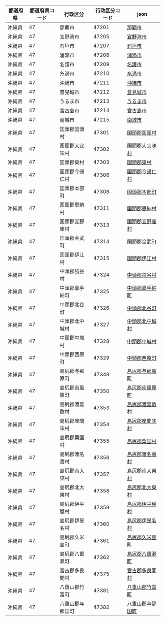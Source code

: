 |  都道府県  | 都道府県コード | 行政区分 | 行政区分コード | json |
|-----------|--------------|--------- |--------------|------|
| 沖縄県 | 47 | 那覇市 | 47201 | [那覇市](/topojson/47/47201.topojson) |
| 沖縄県 | 47 | 宜野湾市 | 47205 | [宜野湾市](/topojson/47/47205.topojson) |
| 沖縄県 | 47 | 石垣市 | 47207 | [石垣市](/topojson/47/47207.topojson) |
| 沖縄県 | 47 | 浦添市 | 47208 | [浦添市](/topojson/47/47208.topojson) |
| 沖縄県 | 47 | 名護市 | 47209 | [名護市](/topojson/47/47209.topojson) |
| 沖縄県 | 47 | 糸満市 | 47210 | [糸満市](/topojson/47/47210.topojson) |
| 沖縄県 | 47 | 沖縄市 | 47211 | [沖縄市](/topojson/47/47211.topojson) |
| 沖縄県 | 47 | 豊見城市 | 47212 | [豊見城市](/topojson/47/47212.topojson) |
| 沖縄県 | 47 | うるま市 | 47213 | [うるま市](/topojson/47/47213.topojson) |
| 沖縄県 | 47 | 宮古島市 | 47214 | [宮古島市](/topojson/47/47214.topojson) |
| 沖縄県 | 47 | 南城市 | 47215 | [南城市](/topojson/47/47215.topojson) |
| 沖縄県 | 47 | 国頭郡国頭村 | 47301 | [国頭郡国頭村](/topojson/47/47301.topojson) |
| 沖縄県 | 47 | 国頭郡大宜味村 | 47302 | [国頭郡大宜味村](/topojson/47/47302.topojson) |
| 沖縄県 | 47 | 国頭郡東村 | 47303 | [国頭郡東村](/topojson/47/47303.topojson) |
| 沖縄県 | 47 | 国頭郡今帰仁村 | 47306 | [国頭郡今帰仁村](/topojson/47/47306.topojson) |
| 沖縄県 | 47 | 国頭郡本部町 | 47308 | [国頭郡本部町](/topojson/47/47308.topojson) |
| 沖縄県 | 47 | 国頭郡恩納村 | 47311 | [国頭郡恩納村](/topojson/47/47311.topojson) |
| 沖縄県 | 47 | 国頭郡宜野座村 | 47313 | [国頭郡宜野座村](/topojson/47/47313.topojson) |
| 沖縄県 | 47 | 国頭郡金武町 | 47314 | [国頭郡金武町](/topojson/47/47314.topojson) |
| 沖縄県 | 47 | 国頭郡伊江村 | 47315 | [国頭郡伊江村](/topojson/47/47315.topojson) |
| 沖縄県 | 47 | 中頭郡読谷村 | 47324 | [中頭郡読谷村](/topojson/47/47324.topojson) |
| 沖縄県 | 47 | 中頭郡嘉手納町 | 47325 | [中頭郡嘉手納町](/topojson/47/47325.topojson) |
| 沖縄県 | 47 | 中頭郡北谷町 | 47326 | [中頭郡北谷町](/topojson/47/47326.topojson) |
| 沖縄県 | 47 | 中頭郡北中城村 | 47327 | [中頭郡北中城村](/topojson/47/47327.topojson) |
| 沖縄県 | 47 | 中頭郡中城村 | 47328 | [中頭郡中城村](/topojson/47/47328.topojson) |
| 沖縄県 | 47 | 中頭郡西原町 | 47329 | [中頭郡西原町](/topojson/47/47329.topojson) |
| 沖縄県 | 47 | 島尻郡与那原町 | 47348 | [島尻郡与那原町](/topojson/47/47348.topojson) |
| 沖縄県 | 47 | 島尻郡南風原町 | 47350 | [島尻郡南風原町](/topojson/47/47350.topojson) |
| 沖縄県 | 47 | 島尻郡渡嘉敷村 | 47353 | [島尻郡渡嘉敷村](/topojson/47/47353.topojson) |
| 沖縄県 | 47 | 島尻郡座間味村 | 47354 | [島尻郡座間味村](/topojson/47/47354.topojson) |
| 沖縄県 | 47 | 島尻郡粟国村 | 47355 | [島尻郡粟国村](/topojson/47/47355.topojson) |
| 沖縄県 | 47 | 島尻郡渡名喜村 | 47356 | [島尻郡渡名喜村](/topojson/47/47356.topojson) |
| 沖縄県 | 47 | 島尻郡南大東村 | 47357 | [島尻郡南大東村](/topojson/47/47357.topojson) |
| 沖縄県 | 47 | 島尻郡北大東村 | 47358 | [島尻郡北大東村](/topojson/47/47358.topojson) |
| 沖縄県 | 47 | 島尻郡伊平屋村 | 47359 | [島尻郡伊平屋村](/topojson/47/47359.topojson) |
| 沖縄県 | 47 | 島尻郡伊是名村 | 47360 | [島尻郡伊是名村](/topojson/47/47360.topojson) |
| 沖縄県 | 47 | 島尻郡久米島町 | 47361 | [島尻郡久米島町](/topojson/47/47361.topojson) |
| 沖縄県 | 47 | 島尻郡八重瀬町 | 47362 | [島尻郡八重瀬町](/topojson/47/47362.topojson) |
| 沖縄県 | 47 | 宮古郡多良間村 | 47375 | [宮古郡多良間村](/topojson/47/47375.topojson) |
| 沖縄県 | 47 | 八重山郡竹富町 | 47381 | [八重山郡竹富町](/topojson/47/47381.topojson) |
| 沖縄県 | 47 | 八重山郡与那国町 | 47382 | [八重山郡与那国町](/topojson/47/47382.topojson) |
